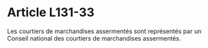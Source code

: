 # Article L131-33

Les courtiers de marchandises assermentés sont représentés par un Conseil national des courtiers de marchandises assermentés.